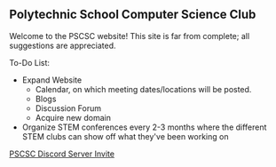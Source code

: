 ## Polytechnic School Computer Science Club

Welcome to the PSCSC website! This site is far from complete; all suggestions are appreciated.

To-Do List:
* Expand Website
    * Calendar, on which meeting dates/locations will be posted.
    * Blogs
    * Discussion Forum
    * Acquire new domain
* Organize STEM conferences every 2-3 months where the different STEM clubs can show off what they've been working on

[PSCSC Discord Server Invite](https://discord.gg/xabTk3Yhan)

